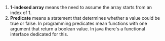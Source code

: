 1. **1-indexed array** means the need to assume the array starts from an index of 1.
2. **Predicate** means a statement that determines whether a value could be true or false. In programming predicates mean functions with one argument that return a boolean value. In java there's a functional interface dedicated for this.
